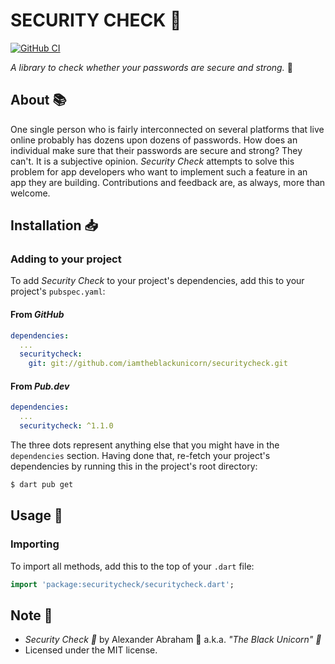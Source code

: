 # SECURITY CHECK :key:

[![GitHub CI](https://github.com/iamtheblackunicorn/securitycheck/actions/workflows/dart.yml/badge.svg)](https://github.com/iamtheblackunicorn/securitycheck/actions)

*A library to check whether your passwords are secure and strong.* :key:

## About :books:

One single person who is fairly interconnected on several platforms that live online probably has dozens upon dozens of passwords. How does an individual make sure that their passwords are secure and strong? They can't. It is a subjective
opinion. *Security Check* attempts to solve this problem for app developers who want to implement such a feature in an app
they are building. Contributions and feedback are, as always, more than welcome.

## Installation :inbox_tray:

### Adding to your project

To add *Security Check* to your project's dependencies, add this to your project's `pubspec.yaml`:

#### From *GitHub*

```YAML
dependencies:
  ...
  securitycheck:
    git: git://github.com/iamtheblackunicorn/securitycheck.git
```

#### From *Pub.dev*

```YAML
dependencies:
  ...
  securitycheck: ^1.1.0
```

The three dots represent anything else that you might have in the `dependencies` section.
Having done that, re-fetch your project's dependencies by running this in the project's root directory:

```bash
$ dart pub get
```

## Usage :hammer:

### Importing

To import all methods, add this to the top of your `.dart` file:

```dart
import 'package:securitycheck/securitycheck.dart';
```

## Note :scroll:

- *Security Check :key:* by Alexander Abraham :black_heart: a.k.a. *"The Black Unicorn" :unicorn:*
- Licensed under the MIT license.
